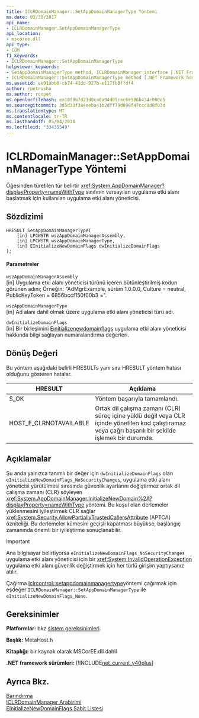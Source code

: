 ```yaml
---
title: ICLRDomainManager::SetAppDomainManagerType Yöntemi
ms.date: 03/30/2017
api_name:
- ICLRDomainManager.SetAppDomainManagerType
api_location:
- mscoree.dll
api_type:
- COM
f1_keywords:
- ICLRDomainManager::SetAppDomainManagerType
helpviewer_keywords:
- SetAppDomainManagerType method, ICLRDomainManager interface [.NET Framework hosting]
- ICLRDomainManager::SetAppDomainManagerType method [.NET Framework hosting]
ms.assetid: ee91abb0-cb74-41dd-927b-e117fb8ffdf4
author: rpetrusha
ms.author: ronpet
ms.openlocfilehash: ea10f9b7d23d8ca6a94d05cac6e586b434c000d5
ms.sourcegitcommit: 3d5d33f384eeba41b2dff79d096f47ccc8d8f03d
ms.translationtype: MT
ms.contentlocale: tr-TR
ms.lasthandoff: 05/04/2018
ms.locfileid: "33435549"
---
```

# <a name="iclrdomainmanagersetappdomainmanagertype-method"></a>ICLRDomainManager::SetAppDomainManagerType Yöntemi
Öğesinden türetilen tür belirtir <xref:System.AppDomainManager?displayProperty=nameWithType> sınıfının varsayılan uygulama etki alanı başlatmak için kullanılan uygulama etki alanı yöneticisi.  
  
## <a name="syntax"></a>Sözdizimi  
  
```  
HRESULT SetAppDomainManagerType(  
    [in] LPCWSTR wszAppDomainManagerAssembly,  
    [in] LPCWSTR wszAppDomainManagerType,  
    [in] EInitializeNewDomainFlags dwInitializeDomainFlags  
);  
```  
  
#### <a name="parameters"></a>Parametreler  
 `wszAppDomainManagerAssembly`  
 [in] Uygulama etki alanı yöneticisi türünü içeren bütünleştirilmiş kodun görünen adını; Örneğin: "AdMgrExample, sürüm 1.0.0.0, Culture = neutral, PublicKeyToken = 6856bccf150f00b3 =".  
  
 `wszAppDomainManagerType`  
 [in] Ad alanı dahil olmak üzere uygulama etki alanı yöneticisi türü adı.  
  
 `dwInitializeDomainFlags`  
 [in] Bir birleşimini [Eınitializenewdomainflags](../../../../docs/framework/unmanaged-api/hosting/einitializenewdomainflags-enumeration.md) uygulama etki alanı yöneticisi hakkında bilgi sağlayan numaralandırma değerleri.  
  
## <a name="return-value"></a>Dönüş Değeri  
 Bu yöntem aşağıdaki belirli HRESULTs yanı sıra HRESULT yöntem hatası olduğunu gösteren hatalar.  
  
|HRESULT|Açıklama|  
|-------------|-----------------|  
|S_OK|Yöntem başarıyla tamamlandı.|  
|HOST_E_CLRNOTAVAILABLE|Ortak dil çalışma zamanı (CLR) süreç içine yüklü değil veya CLR içinde yönetilen kod çalıştıramaz veya çağrı başarılı bir şekilde işlemek bir durumda.|  
  
## <a name="remarks"></a>Açıklamalar  
 Şu anda yalnızca tanımlı bir değer için `dwInitializeDomainFlags` olan `eInitializeNewDomainFlags_NoSecurityChanges`, uygulama etki alanı yöneticisi yürütülmesi sırasında güvenlik ayarlarını değiştirmez ortak dil çalışma zamanı (CLR) söyleyen <xref:System.AppDomainManager.InitializeNewDomain%2A?displayProperty=nameWithType> yöntemi. Bu koşul olan derlemeler yüklenmesini iyileştirmek CLR sağlar <xref:System.Security.AllowPartiallyTrustedCallersAttribute> (APTCA) özniteliği. Bu derlemeler kümesini geçişli kapatması büyükse, başlangıç zamanında önemli bir iyileştirme sonuçlanabilir.  
  
> [!IMPORTANT]
>  Ana bilgisayar belirtiyorsa `eInitializeNewDomainFlags_NoSecurityChanges` uygulama etki alanı yöneticisi için bir <xref:System.InvalidOperationException> uygulama etki alanı güvenlik değiştirmek için her türlü girişim yaptıysanız atılır.  
  
 Çağırma [Iclrcontrol::setappdomainmanagertype](../../../../docs/framework/unmanaged-api/hosting/iclrcontrol-setappdomainmanagertype-method.md)yöntemi çağırmak için eşdeğer `ICLRDomainManager::SetAppDomainManagerType` ile `eInitializeNewDomainFlags_None`.  
  
## <a name="requirements"></a>Gereksinimler  
 **Platformlar:** bkz [sistem gereksinimleri](../../../../docs/framework/get-started/system-requirements.md).  
  
 **Başlık:** MetaHost.h  
  
 **Kitaplığı:** bir kaynak olarak MSCorEE.dll dahil  
  
 **.NET framework sürümleri:** [!INCLUDE[net_current_v40plus](../../../../includes/net-current-v40plus-md.md)]  
  
## <a name="see-also"></a>Ayrıca Bkz.  
 [Barındırma](../../../../docs/framework/unmanaged-api/hosting/index.md)  
 [ICLRDomainManager Arabirimi](../../../../docs/framework/unmanaged-api/hosting/iclrdomainmanager-interface.md)  
 [EInitializeNewDomainFlags Sabit Listesi](../../../../docs/framework/unmanaged-api/hosting/einitializenewdomainflags-enumeration.md)

